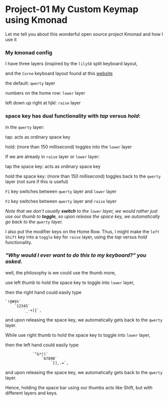 # Project-01 My Custom Keymap using Kmonad 

Let me tell you about this wonderful open source project Kmonad and how I use it


### My kmonad config

I have three layers (inspired by the `lily58` split keyboard layout,

and the `Corne` keyboard layout found at this [website](https://mark.stosberg.com/markstos-corne-3x5-1-keyboard-layout/)

the default: `qwerty` layer

numbers on the home row: `lower` layer

left down up right at hjkl: `raise` layer

### space key has dual functionality with *tap* versus *hold*:

in the `qwerty` layer:

tap: acts as ordinary space key

hold: (more than 150 millisecond) toggles into the `lower` layer

If we are already in `raise` layer or `lower` layer:

tap the space key: acts as ordinary space key

hold the space key: (more than 150 millisecond) toggles back to the `qwerty` layer (not sure if this is useful)

`F1` key switches between `qwerty` layer and `lower` layer

`F2` key switches between `qwerty` layer and `raise` layer

*Note that we don't usually **switch** to the `lower` layer, we would 
rather just use our thumb to **toggle**, so upon release the space key,
we automatically go back to the `qwerty` layer.*

I also put the modifier keys on the Home Row. Thus, I might make the 
`left Shift` key into a `toggle` key for `raise` layer, using the *tap* versus *hold* functionality.

### *"Why would I ever want to do this to my keyboard?" you asked.*

well, the philosophy is we could use the thumb more,

use left thumb to hold the space key to toggle into `lower` layer,

then the right hand could easily type

```
`!@#$%`
    `12345`
        `_-+[{`,
```

and upon releasing the space key, we automatically gets back to the `qwerty` layer.

While use right thumb to hold the space key to toggle into `lower` layer,

then the left hand could easily type
```
            `^&*()`
                `67890`
                    `}],.=`,
```
and upon releasing the space key, we automatically gets back to the `qwerty` layer.

Hence, holding the space bar using our thumbs acts like Shift, but with different layers and keys.








